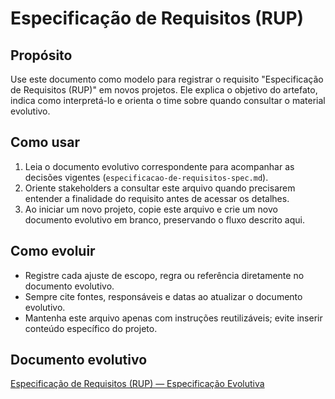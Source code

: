<!-- proj/02-planejamento/especificacao-de-requisitos.md -->
# Especificação de Requisitos (RUP)

## Propósito
Use este documento como modelo para registrar o requisito "Especificação de Requisitos (RUP)" em novos projetos. Ele explica o objetivo do artefato, indica como interpretá-lo e orienta o time sobre quando consultar o material evolutivo.

## Como usar
1. Leia o documento evolutivo correspondente para acompanhar as decisões vigentes (`especificacao-de-requisitos-spec.md`).
2. Oriente stakeholders a consultar este arquivo quando precisarem entender a finalidade do requisito antes de acessar os detalhes.
3. Ao iniciar um novo projeto, copie este arquivo e crie um novo documento evolutivo em branco, preservando o fluxo descrito aqui.

## Como evoluir
- Registre cada ajuste de escopo, regra ou referência diretamente no documento evolutivo.
- Sempre cite fontes, responsáveis e datas ao atualizar o documento evolutivo.
- Mantenha este arquivo apenas com instruções reutilizáveis; evite inserir conteúdo específico do projeto.

## Documento evolutivo
[Especificação de Requisitos (RUP) — Especificação Evolutiva](./especificacao-de-requisitos-spec.md)

